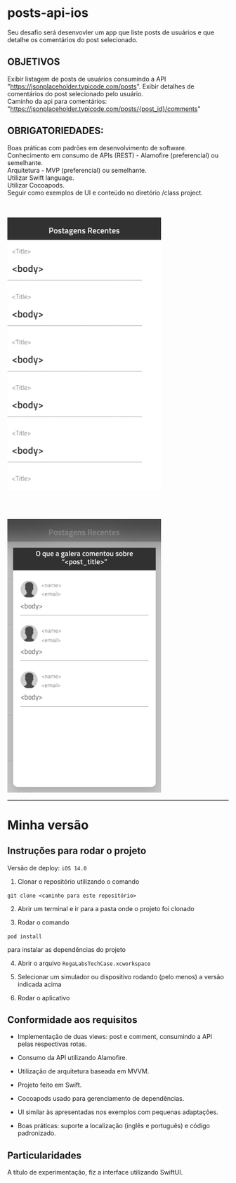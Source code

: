 # posts-api-ios

Seu desafio será desenvovler um app que liste posts de usuários e que detalhe os comentários do post selecionado. 

## OBJETIVOS
Exibir listagem de posts de usuários consumindo a API "https://jsonplaceholder.typicode.com/posts".
Exibir detalhes de comentários do post selecionado pelo usuário.<br/>
Caminho da api para comentários: "https://jsonplaceholder.typicode.com/posts/{post_id}/comments"

## OBRIGATORIEDADES:
Boas práticas com padrões em desenvolvimento de software.<br/>
Conhecimento em consumo de APIs (REST) - Alamofire (preferencial) ou semelhante.<br/>
Arquitetura - MVP (preferencial) ou semelhante.<br/>
Utilizar Swift language.<br/>
Utilizar Cocoapods.<br/>
Seguir como exemplos de UI e conteúdo no diretório /class project.<br/>
<br/><br/>
<p align="left">
  <img src="class project/ui_posts_example.png?raw=true" width="350" title="Posts">
</p>
<br/><br/>
<p align="left">
  <img src="class project/ui_comments_example.png?raw=true" width="350" title="Posts">
</p>

---

# Minha versão

## Instruções para rodar o projeto

Versão de deploy: `iOS 14.0`

1. Clonar o repositório utilizando o comando

`git clone <caminho para este repositório>`

2. Abrir um terminal e ir para a pasta onde o projeto foi clonado

3. Rodar o comando

`pod install`

para instalar as dependências do projeto

4. Abrir o arquivo `RogaLabsTechCase.xcworkspace`

5. Selecionar um simulador ou dispositivo rodando (pelo menos) a versão indicada acima

6. Rodar o aplicativo

## Conformidade aos requisitos

* Implementação de duas views: post e comment, consumindo a API pelas respectivas rotas.

* Consumo da API utilizando Alamofire.

* Utilização de arquitetura baseada em MVVM.

* Projeto feito em Swift.

* Cocoapods usado para gerenciamento de dependências.

* UI similar às apresentadas nos exemplos com pequenas adaptações.

* Boas práticas: suporte a localização (inglês e português) e código padronizado.

## Particularidades

A título de experimentação, fiz a interface utilizando SwiftUI.
